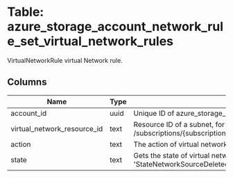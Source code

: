 
# Table: azure_storage_account_network_rule_set_virtual_network_rules
VirtualNetworkRule virtual Network rule. 
## Columns
| Name        | Type           | Description  |
| ------------- | ------------- | -----  |
|account_id|uuid|Unique ID of azure_storage_accounts table (FK)|
|virtual_network_resource_id|text|Resource ID of a subnet, for example: /subscriptions/{subscriptionId}/resourceGroups/{groupName}/providers/MicrosoftNetwork/virtualNetworks/{vnetName}/subnets/{subnetName}|
|action|text|The action of virtual network rule Possible values include: 'Allow'|
|state|text|Gets the state of virtual network rule Possible values include: 'StateProvisioning', 'StateDeprovisioning', 'StateSucceeded', 'StateFailed', 'StateNetworkSourceDeleted'|
